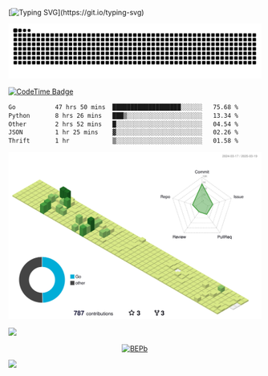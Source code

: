 [![Typing SVG](https://readme-typing-svg.demolab.com?font=JetBrains+Mono&duration=3000&center=true&vCenter=true&multiline=true&repeat=false&width=800&height=80&lines=Welcome+to+KevinMatt's+workshop;Do+not+go+gentle+into+that+good+night.)](https://git.io/typing-svg)

![snake-grid](https://raw.githubusercontent.com/kevinmatthe/kevinmatthe/output/github-contribution-grid-snake-dark.svg)

[![CodeTime Badge](https://img.shields.io/endpoint?style=flat-square&color=222&url=https%3A%2F%2Fapi.codetime.dev%2Fshield%3Fid%3D30418%26project%3D%26in=0)](https://codetime.dev)

<!--START_SECTION:waka-->

```txt
Go           47 hrs 50 mins  ███████████████████░░░░░░   75.68 %
Python       8 hrs 26 mins   ███▒░░░░░░░░░░░░░░░░░░░░░   13.34 %
Other        2 hrs 52 mins   █░░░░░░░░░░░░░░░░░░░░░░░░   04.54 %
JSON         1 hr 25 mins    ▓░░░░░░░░░░░░░░░░░░░░░░░░   02.26 %
Thrift       1 hr            ▒░░░░░░░░░░░░░░░░░░░░░░░░   01.58 %
```

<!--END_SECTION:waka-->

<!--   profile-green-animate -->
![](./profile-3d-contrib/profile-green-animate.svg)

<!--  2d history skills -->
<img src="https://cr-skills-chart-widget.azurewebsites.net/api/api?username=kevinmatthe" width="auto"></img>

<p align="center"> 
<a href="https://github.com/ryo-ma/github-profile-trophy"><img src="https://github-profile-trophy.vercel.app/?username=kevinmatthe" alt="BEPb" /></a>
</p>

<img src="https://cr-ss-service.azurewebsites.net/api/ScreenShot?widget=summary&username=kevinmatthe" width="auto"></img>
